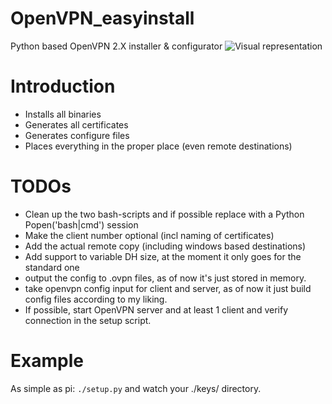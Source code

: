 OpenVPN_easyinstall
===================

Python based OpenVPN 2.X installer &amp; configurator
![Visual representation](https://drive.google.com/uc?export=download&id=0B1eeO3A_DUEtaTJsbXFuNHpmNmc)


Introduction
============

 - Installs all binaries
 - Generates all certificates
 - Generates configure files
 - Places everything in the proper place (even remote destinations)


TODOs
=====

 - Clean up the two bash-scripts and if possible replace with a Python Popen('bash|cmd') session
 - Make the client number optional (incl naming of certificates)
 - Add the actual remote copy (including windows based destinations)
 - Add support to variable DH size, at the moment it only goes for the standard one
 - output the config to .ovpn files, as of now it's just stored in memory.
 - take openvpn config input for client and server, as of now it just build config files according to my liking.
 - If possible, start OpenVPN server and at least 1 client and verify connection in the setup script.

Example
=======
As simple as pi:
``./setup.py``
and watch your ./keys/ directory.
